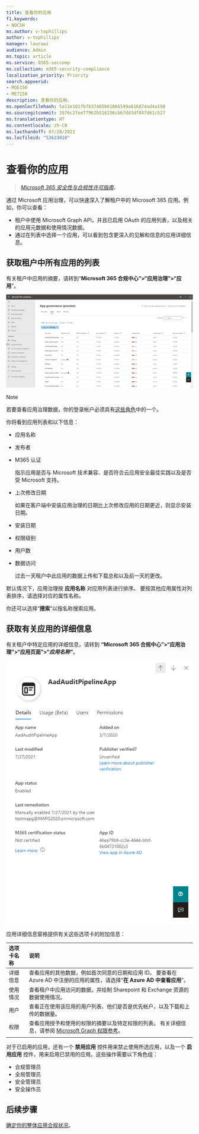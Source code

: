 ```yaml
---
title: 查看你的应用
f1.keywords:
- NOCSH
ms.author: v-tophillips
author: v-tophillips
manager: laurawi
audience: Admin
ms.topic: article
ms.service: O365-seccomp
ms.collection: m365-security-compliance
localization_priority: Priority
search.appverid:
- MOE150
- MET150
description: 查看你的应用。
ms.openlocfilehash: 5a11e161fb7b37405b61866599a616874ad4a190
ms.sourcegitcommit: 3576c2fee77962b516236cb67dd3df847d61c527
ms.translationtype: HT
ms.contentlocale: zh-CN
ms.lasthandoff: 07/28/2021
ms.locfileid: "53623010"
---
```

# <a name="view-your-apps"></a>查看你的应用

>*[Microsoft 365 安全性与合规性许可指南](https://aka.ms/ComplianceSD)。*

通过 Microsoft 应用治理，可以快速深入了解租户中的 Microsoft 365 应用。例如，你可以查看：

- 租户中使用 Microsoft Graph API，并且已启用 OAuth 的应用列表，以及相关的应用元数据和使用情况数据。
- 通过在列表中选择一个应用，可以看到包含更深入的见解和信息的应用详细信息。

## <a name="getting-a-list-of-all-the-apps-in-your-tenant"></a>获取租户中所有应用的列表

有关租户中应用的摘要，请转到“**Microsoft 365 合规中心”>“应用治理”>“应用**”。

![Microsoft 365 合规中心内的 MAPG 应用摘要页面](..\media\manage-app-protection-governance\mapg-cc-apps.png)

>[!Note]
> 若要查看应用治理数据，你的登录帐户必须具有[这些角色](app-governance-get-started.md#administrator-roles)中的一个。
>

你将看到应用列表和以下信息：

- 应用名称
- 发布者
- M365 认证

  指示应用是否与 Microsoft 技术兼容、是否符合云应用安全最佳实践以及是否受 Microsoft 支持。

- 上次修改日期

  如果在客户端中安装应用治理的日期比上次修改应用的日期更近，则显示安装日期。

- 安装日期
- 权限级别
- 用户数
- 数据访问

  过去一天租户中此应用的数据上传和下载总和以及前一天的更改。

默认情况下，应用治理按 **应用名称** 对应用列表进行排序。 要按其他应用属性对列表排序，请选择对应的属性名称。

你还可以选择“**搜索**”以按名称搜索应用。

## <a name="getting-detailed-information-on-an-app"></a>获取有关应用的详细信息

有关租户中特定应用的详细信息，请转到 **“Microsoft 365 合规中心”>“应用治理”>“应用页面”>“*应用名称”***。

![Microsoft 365 合规中心内的应用治理应用详细信息窗格](..\media\manage-app-protection-governance\mapg-cc-apps-app.png)

应用详细信息窗格提供有关这些选项卡的附加信息：

| 选项卡名称 | 说明 |
|:-------|:-----|
| 详细信息 | 查看应用的其他数据，例如首次同意的日期和应用 ID。 要查看在 Azure AD 中注册的应用的属性，请选择“**在 Azure AD 中查看应用**”。 |
| 使用情况 |查看租户中应用访问的数据，并绘制 Sharepoint 和 Exchange 资源的数据使用情况。 |
| 用户 | 查看正在使用该应用的用户列表、他们是否是优先帐户，以及下载和上传的数据量。 |
| 权限 | 查看应用授予和使用的权限的摘要以及特定权限的列表。 有关详细信息，请参阅 [Microsoft Graph 权限参考](/graph/permissions-reference)。 |
|||

对于已启用的应用，还有一个 **禁用应用** 控件用来禁止使用所选应用，以及一个 **启用应用** 控件，用来启用已禁用的应用。这些操作需要以下角色组：

- 合规管理员
- 全局管理员
- 安全管理员
- 安全操作员

## <a name="next-step"></a>后续步骤

[确定你的整体应用合规状况](app-governance-visibility-insights-compliance-posture.md)。
